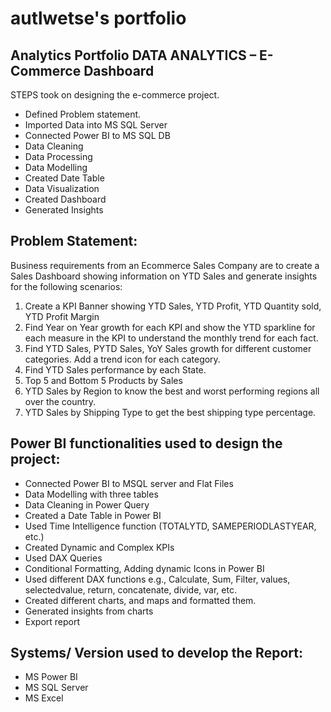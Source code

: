 # autlwetse's portfolio

Analytics Portfolio
DATA ANALYTICS – E-Commerce Dashboard 
-------------------------------------

STEPS took on designing the e-commerce project. 
-	Defined Problem statement. 
-	Imported Data into MS SQL Server 
-	Connected Power BI to MS SQL DB
-	Data Cleaning 
-	Data Processing
-	Data Modelling
-	Created Date Table
-	Data Visualization 
-	Created Dashboard
-	Generated Insights
  
Problem Statement:
-----------------

Business requirements from an Ecommerce Sales Company are to create a Sales Dashboard showing information on YTD Sales and generate insights for the following scenarios:
1.	Create a KPI Banner showing YTD Sales, YTD Profit, YTD Quantity sold, YTD Profit Margin
2.	Find Year on Year growth for each KPI and show the YTD sparkline for each measure in the KPI to understand the monthly trend for each fact.
3.	Find YTD Sales, PYTD Sales, YoY Sales growth for different customer categories. Add a trend icon for each category.
4.	Find YTD Sales performance by each State.
5.	Top 5 and Bottom 5 Products by Sales
6.	YTD Sales by Region to know the best and worst performing regions all over the country.
7.	YTD Sales by Shipping Type to get the best shipping type percentage.
   
Power BI functionalities used to design the project:
---------------------------------------------------
-	Connected Power BI to MSQL server and Flat Files
-	Data Modelling with three tables 
-	Data Cleaning in Power Query 
-	Created a Date Table in Power BI 
-	Used Time Intelligence function (TOTALYTD, SAMEPERIODLASTYEAR, etc.)
-	Created Dynamic and Complex KPIs
-	Used DAX Queries 
-	Conditional Formatting, Adding dynamic Icons in Power BI
-	Used different DAX functions e.g., Calculate, Sum, Filter, values, selectedvalue, return, concatenate, divide, var, etc.
-	Created different charts, and maps and formatted them.
-	Generated insights from charts
-	Export report

Systems/ Version used to develop the Report:
-------------------------------------------

-	MS Power BI
-	MS SQL Server 
-	MS Excel 



